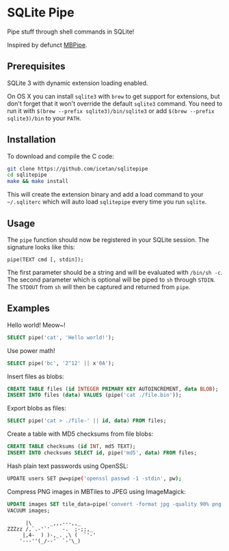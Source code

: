 # SQLite Pipe

Pipe stuff through shell commands in SQLite!

Inspired by defunct
[MBPipe](https://github.com/mapbox/node-mbtiles/wiki/Post-processing-MBTiles-with-MBPipe).

## Prerequisites

SQLite 3 with dynamic extension loading enabled.

On OS X you can install `sqlite3` with `brew` to get support for extensions,
but don't forget that it won't override the default `sqlite3` command. You need
to run it with `$(brew --prefix sqlite3)/bin/sqlite3` or add `$(brew --prefix
sqlite3)/bin` to your `PATH`.

## Installation

To download and compile the C code:

```sh
git clone https://github.com/icetan/sqlitepipe
cd sqlitepipe
make && make install
```

This will create the extension binary and add a load command to your
`~/.sqliterc` which will auto load `sqlitepipe` every time you run `sqlite`.

## Usage

The `pipe` function should now be registered in your SQLite session. The
signature looks like this:

```
pipe(TEXT cmd [, stdin]);
```

The first parameter should be a string and will be evaluated with `/bin/sh -c`.
The second parameter which is optional will be piped to `sh` through `STDIN`.
The `STDOUT` from `sh` will then be captured and returned from `pipe`.

## Examples

Hello world! Meow~!

```sql
SELECT pipe('cat', 'Hello world!');
```

Use power math!

```sql
SELECT pipe('bc', '2^12' || x'0A');
```

Insert files as blobs:

```sql
CREATE TABLE files (id INTEGER PRIMARY KEY AUTOINCREMENT, data BLOB);
INSERT INTO files (data) VALUES (pipe('cat ./file.bin'));
```

Export blobs as files:

```sql
SELECT pipe('cat > ./file-' || id, data) FROM files;
```

Create a table with MD5 checksums from file blobs:

```sql
CREATE TABLE checksums (id INT, md5 TEXT);
INSERT INTO checksums SELECT id, pipe('md5', data) FROM files;
```

Hash plain text passwords using OpenSSL:

```sh
UPDATE users SET pw=pipe('openssl passwd -1 -stdin', pw);
```

Compress PNG images in MBTiles to JPEG using ImageMagick:

```sql
UPDATE images SET tile_data=pipe('convert -format jpg -quality 90% png:- jpg:-', tile_data);
VACUUM images;
```


```
      |\      _,,,---,,_
ZZZzz /,`.-'`'    -.  ;-;;,_
     |,4-  ) )-,_. ,\ (  `'-'
    '---''(_/--'  `-'\_)
```
